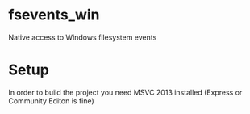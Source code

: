 # fsevents_win
Native access to Windows filesystem events

# Setup
In order to build the project you need MSVC 2013 installed (Express or Community Editon is fine)
